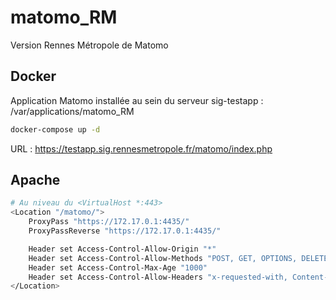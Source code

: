 # matomo_RM
Version Rennes Métropole de Matomo

## Docker 

Application Matomo installée au sein du serveur sig-testapp : /var/applications/matomo_RM

```bash
docker-compose up -d
```

URL : https://testapp.sig.rennesmetropole.fr/matomo/index.php

## Apache 

```bash
# Au niveau du <VirtualHost *:443>
<Location "/matomo/">
    ProxyPass "https://172.17.0.1:4435/"
    ProxyPassReverse "https://172.17.0.1:4435/"

    Header set Access-Control-Allow-Origin "*"
    Header set Access-Control-Allow-Methods "POST, GET, OPTIONS, DELETE, PUT"
    Header set Access-Control-Max-Age "1000"
    Header set Access-Control-Allow-Headers "x-requested-with, Content-Type, origin, authorization, accept, client-security-token"
</Location>
```
